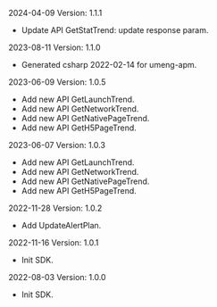 2024-04-09 Version: 1.1.1
- Update API GetStatTrend: update response param.


2023-08-11 Version: 1.1.0
- Generated csharp 2022-02-14 for umeng-apm.

2023-06-09 Version: 1.0.5
- Add new API GetLaunchTrend.
- Add new API GetNetworkTrend.
- Add new API GetNativePageTrend.
- Add new API GetH5PageTrend.

2023-06-07 Version: 1.0.3
- Add new API GetLaunchTrend.
- Add new API GetNetworkTrend.
- Add new API GetNativePageTrend.
- Add new API GetH5PageTrend.

2022-11-28 Version: 1.0.2
- Add UpdateAlertPlan.

2022-11-16 Version: 1.0.1
- Init SDK.

2022-08-03 Version: 1.0.0
- Init SDK.

